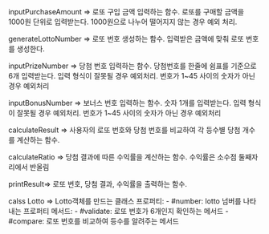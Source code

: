 inputPurchaseAmount => 로또 구입 금액 입력하는 함수. 로또를 구매할 금액을 1000원 단위로 입력받는다. 1000원으로 나누어 떨어지지 않는 경우 예외 처리.

generateLottoNumber => 로또 번호 생성하는 함수. 입력받은 금액에 맞춰 로또 번호를 생성한다.

inputPrizeNumber => 당첨 번호 입력하는 함수. 당첨번호를 한줄에 쉼표를 기준으로 6개 입력받는다. 입력 형식이 잘못될 경우 예외처리. 번호가 1~45 사이의 숫자가 아닌 경우 예외처리

inputBonusNumber => 보너스 번호 입력하는 함수. 숫자 1개를 입력받는다. 입력 형식이 잘못될 경우 예외처리. 번호가 1~45 사이의 숫자가 아닌 경우 예외처리

calculateResult => 사용자의 로또 번호와 당첨 번호를 비교하여 각 등수별 당첨 개수를 계산하는 함수.

calculateRatio => 당첨 결과에 따른 수익률을 계산하는 함수. 수익률은 소수점 둘째자리에서 반올림

printResult=> 로또 번호, 당첨 결과, 수익률을 출력하는 함수.

calss Lotto => Lotto객체를 만드는 클래스
    프로퍼티:
        - #number: lotto 넘버를 나타내는 프로퍼티
    메서드:
        - #validate: 로또 번호가 6개인지 확인하는 메서드
        - #compare: 로또 번호를 비교하여 등수를 알려주는 메서드
        